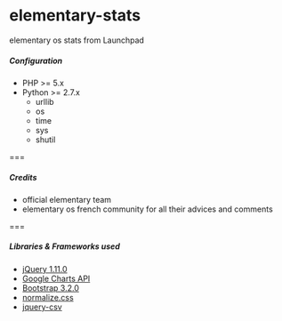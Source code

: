 elementary-stats
================

elementary os stats from Launchpad

##### Configuration

* PHP >= 5.x
* Python >= 2.7.x
    * urllib
    * os
    * time
    * sys
    * shutil

===

##### Credits

* official elementary team
* elementary os french community for all their advices and comments

===

##### Libraries & Frameworks used

* [jQuery 1.11.0](https://jquery.com/)
* [Google Charts API](https://developers.google.com/chart/)
* [Bootstrap 3.2.0](http://getbootstrap.com/m)
* [normalize.css](https://github.com/necolas/normalize.css/)
* [jquery-csv](https://code.google.com/p/jquery-csv/)